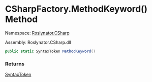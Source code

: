 # CSharpFactory\.MethodKeyword\(\) Method

Namespace: [Roslynator.CSharp](../../README.md)

Assembly: Roslynator\.CSharp\.dll

```csharp
public static SyntaxToken MethodKeyword()
```

### Returns

[SyntaxToken](https://docs.microsoft.com/en-us/dotnet/api/microsoft.codeanalysis.syntaxtoken)


